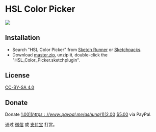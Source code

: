 # HSL Color Picker

![](https://ashung.github.io/HSL_Color_Picker/hsl_color_picker.png)

## Installation

- Search "HSL Color Picker" from [Sketch Runner](http://sketchrunner.com/) or [Sketchpacks](https://sketchpacks.com/).
- Download [master.zip](https://github.com/Ashung/HSL_Color_Picker/archive/master.zip), unzip it, double-click the "HSL_Color_Picker.sketchplugin".

## License

[CC-BY-SA 4.0](http://creativecommons.org/licenses/by-sa/4.0/)

## Donate

Donate [$1.00](https://www.paypal.me/ashung/1)  [$2.00](https://www.paypal.me/ashung/2)  [$5.00](https://www.paypal.me/ashung/5) via PayPal.

通过 [微信](http://ashung.github.io/donate.html?ref=hsl_color_picker) 或 [支付宝](http://ashung.github.io/donate.html?ref=hsl_color_picker) 打赏。
